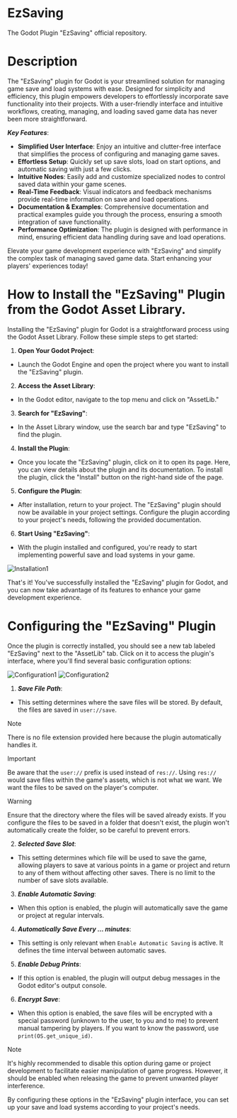 # EzSaving
The Godot Plugin "EzSaving" official repository.

# Description
The "EzSaving" plugin for Godot is your streamlined solution for managing game save and load systems with ease. Designed for simplicity and efficiency, this plugin empowers developers to effortlessly incorporate save functionality into their projects. With a user-friendly interface and intuitive workflows, creating, managing, and loading saved game data has never been more straightforward.

***Key Features***:
+ **Simplified User Interface**: Enjoy an intuitive and clutter-free interface that simplifies the process of configuring and managing game saves.
+ **Effortless Setup**: Quickly set up save slots, load on start options, and automatic saving with just a few clicks.
+ **Intuitive Nodes**: Easily add and customize specialized nodes to control saved data within your game scenes.
+ **Real-Time Feedback**: Visual indicators and feedback mechanisms provide real-time information on save and load operations.
+ **Documentation & Examples**: Comprehensive documentation and practical examples guide you through the process, ensuring a smooth integration of save functionality.
+ **Performance Optimization**: The plugin is designed with performance in mind, ensuring efficient data handling during save and load operations.
  
Elevate your game development experience with "EzSaving" and simplify the complex task of managing saved game data. Start enhancing your players' experiences today!

# How to Install the "EzSaving" Plugin from the Godot Asset Library.

Installing the "EzSaving" plugin for Godot is a straightforward process using the Godot Asset Library. Follow these simple steps to get started:

1. **Open Your Godot Project**:
+ Launch the Godot Engine and open the project where you want to install the "EzSaving" plugin.

2. **Access the Asset Library**:
+ In the Godot editor, navigate to the top menu and click on "AssetLib."

3. **Search for "EzSaving"**:
+ In the Asset Library window, use the search bar and type "EzSaving" to find the plugin.

4. **Install the Plugin**:
+ Once you locate the "EzSaving" plugin, click on it to open its page. Here, you can view details about the plugin and its documentation.
To install the plugin, click the "Install" button on the right-hand side of the page.

5. **Configure the Plugin**:
+ After installation, return to your project. The "EzSaving" plugin should now be available in your project settings.
Configure the plugin according to your project's needs, following the provided documentation.

6. **Start Using "EzSaving"**:
+ With the plugin installed and configured, you're ready to start implementing powerful save and load systems in your game.

![Installation1](https://github.com/LucasBr003/ez-saving/assets/94023123/18ade31b-4900-4d37-97d7-55eb0e843f1d)

That's it! You've successfully installed the "EzSaving" plugin for Godot, and you can now take advantage of its features to enhance your game development experience.

# Configuring the "EzSaving" Plugin

Once the plugin is correctly installed, you should see a new tab labeled "EzSaving" next to the "AssetLib" tab. Click on it to access the plugin's interface, where you'll find several basic configuration options:

![Configuration1](https://github.com/LucasBr003/ez-saving/assets/94023123/293da957-7741-48ae-81f2-4e0dccfe856c)
![Configuration2](https://github.com/LucasBr003/ez-saving/assets/94023123/d1aa61e9-2886-4f9b-acdc-aae0d9a500ad)

1. ***Save File Path***:
+ This setting determines where the save files will be stored. By default, the files are saved in `user://save`. 

> [!NOTE]
> There is no file extension provided here because the plugin automatically handles it.

> [!IMPORTANT]
> Be aware that the `user://` prefix is used instead of `res://`. Using `res://` would save files within the game's assets, which is not what we want. We want the files to be saved on the player's computer.

> [!WARNING]
> Ensure that the directory where the files will be saved already exists. If you configure the files to be saved in a folder that doesn't exist, the plugin won't automatically create the folder, so be careful to prevent errors.

2. ***Selected Save Slot***:
+ This setting determines which file will be used to save the game, allowing players to save at various points in a game or project and return to any of them without affecting other saves. There is no limit to the number of save slots available.

3. ***Enable Automatic Saving***:
+ When this option is enabled, the plugin will automatically save the game or project at regular intervals.

4. ***Automatically Save Every ... minutes***:
+ This setting is only relevant when `Enable Automatic Saving` is active. It defines the time interval between automatic saves.

5. ***Enable Debug Prints***:
+ If this option is enabled, the plugin will output debug messages in the Godot editor's output console.

6. ***Encrypt Save***:
+ When this option is enabled, the save files will be encrypted with a special password (unknown to the user, to you and to me) to prevent manual tampering by players. If you want to know the password, use `print(OS.get_unique_id)`.

> [!NOTE]
> It's highly recommended to disable this option during game or project development to facilitate easier manipulation of game progress. However, it should be enabled when releasing the game to prevent unwanted player interference.

By configuring these options in the "EzSaving" plugin interface, you can set up your save and load systems according to your project's needs.
